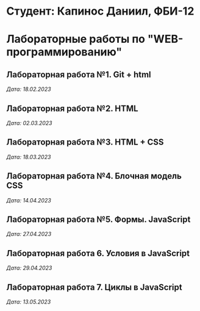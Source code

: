 # Студент: Капинос Даниил, ФБИ-12

# Лабораторные работы по "WEB-программированию"

## Лабораторная работа №1. Git + html

*Дата: 18.02.2023*

## Лабораторная работа №2. HTML

*Дата: 02.03.2023*

## Лабораторная работа №3. HTML + CSS

*Дата: 18.03.2023*

## Лабораторная работа №4. Блочная модель CSS

*Дата: 14.04.2023*

## Лабораторная работа №5. Формы. JavaScript

*Дата: 27.04.2023*

## Лабораторная работа 6. Условия в JavaScript

*Дата: 29.04.2023*

## Лабораторная работа 7. Циклы в JavaScript

*Дата: 13.05.2023*
